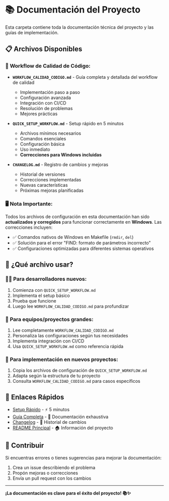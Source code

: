 # 📚 Documentación del Proyecto

Esta carpeta contiene toda la documentación técnica del proyecto y las guías de implementación.

## 📋 Archivos Disponibles

### 🔧 **Workflow de Calidad de Código:**

- **`WORKFLOW_CALIDAD_CODIGO.md`** - Guía completa y detallada del workflow de calidad

  - Implementación paso a paso
  - Configuración avanzada
  - Integración con CI/CD
  - Resolución de problemas
  - Mejores prácticas

- **`QUICK_SETUP_WORKFLOW.md`** - Setup rápido en 5 minutos

  - Archivos mínimos necesarios
  - Comandos esenciales
  - Configuración básica
  - Uso inmediato
  - **Correcciones para Windows incluidas**

- **`CHANGELOG.md`** - Registro de cambios y mejoras
  - Historial de versiones
  - Correcciones implementadas
  - Nuevas características
  - Próximas mejoras planificadas

### 🖥️ **Nota Importante:**

Todos los archivos de configuración en esta documentación han sido **actualizados y corregidos** para funcionar correctamente en **Windows**. Las correcciones incluyen:

- ✅ Comandos nativos de Windows en Makefile (`rmdir`, `del`)
- ✅ Solución para el error "FIND: formato de parámetros incorrecto"
- ✅ Configuraciones optimizadas para diferentes sistemas operativos

## 🎯 ¿Qué archivo usar?

### 👨‍💻 **Para desarrolladores nuevos:**

1. Comienza con `QUICK_SETUP_WORKFLOW.md`
2. Implementa el setup básico
3. Prueba que funcione
4. Luego lee `WORKFLOW_CALIDAD_CODIGO.md` para profundizar

### 🏢 **Para equipos/proyectos grandes:**

1. Lee completamente `WORKFLOW_CALIDAD_CODIGO.md`
2. Personaliza las configuraciones según tus necesidades
3. Implementa integración con CI/CD
4. Usa `QUICK_SETUP_WORKFLOW.md` como referencia rápida

### 🚀 **Para implementación en nuevos proyectos:**

1. Copia los archivos de configuración de `QUICK_SETUP_WORKFLOW.md`
2. Adapta según la estructura de tu proyecto
3. Consulta `WORKFLOW_CALIDAD_CODIGO.md` para casos específicos

## 🔗 Enlaces Rápidos

- [Setup Rápido](./QUICK_SETUP_WORKFLOW.md) - ⚡ 5 minutos
- [Guía Completa](./WORKFLOW_CALIDAD_CODIGO.md) - 📖 Documentación exhaustiva
- [Changelog](./CHANGELOG.md) - 📝 Historial de cambios
- [README Principal](../README.md) - 🏠 Información del proyecto

## 🤝 Contribuir

Si encuentras errores o tienes sugerencias para mejorar la documentación:

1. Crea un issue describiendo el problema
2. Propón mejoras o correcciones
3. Envía un pull request con los cambios

---

**¡La documentación es clave para el éxito del proyecto! 📚✨**
